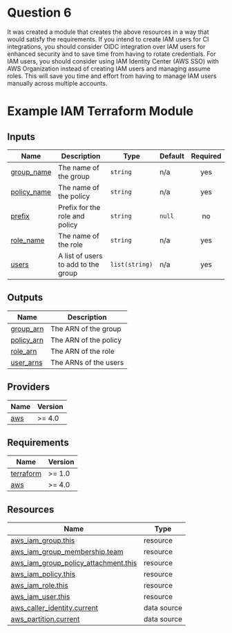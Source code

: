 # Question 6

It was created a module that creates the above resources in a way that would satisfy the requirements. If you intend to create IAM users for CI integrations, you should consider OIDC integration over IAM users for enhanced security and to save time from having to rotate credentials. For IAM users, you should consider using IAM Identity Center (AWS SSO) with AWS Organization instead of creating IAM users and managing assume roles. This will save you time and effort from having to manage IAM users manually across multiple accounts.


# Example IAM Terraform Module

## Inputs

| Name                                                                  | Description                         | Type           | Default | Required |
| --------------------------------------------------------------------- | ----------------------------------- | -------------- | ------- | :------: |
| <a name="input_group_name"></a> [group\_name](#input\_group\_name)    | The name of the group               | `string`       | n/a     |   yes    |
| <a name="input_policy_name"></a> [policy\_name](#input\_policy\_name) | The name of the policy              | `string`       | n/a     |   yes    |
| <a name="input_prefix"></a> [prefix](#input\_prefix)                  | Prefix for the role and policy      | `string`       | `null`  |    no    |
| <a name="input_role_name"></a> [role\_name](#input\_role\_name)       | The name of the role                | `string`       | n/a     |   yes    |
| <a name="input_users"></a> [users](#input\_users)                     | A list of users to add to the group | `list(string)` | n/a     |   yes    |

## Outputs

| Name                                                                 | Description           |
| -------------------------------------------------------------------- | --------------------- |
| <a name="output_group_arn"></a> [group\_arn](#output\_group\_arn)    | The ARN of the group  |
| <a name="output_policy_arn"></a> [policy\_arn](#output\_policy\_arn) | The ARN of the policy |
| <a name="output_role_arn"></a> [role\_arn](#output\_role\_arn)       | The ARN of the role   |
| <a name="output_user_arns"></a> [user\_arns](#output\_user\_arns)    | The ARNs of the users |

## Providers

| Name                                              | Version |
| ------------------------------------------------- | ------- |
| <a name="provider_aws"></a> [aws](#provider\_aws) | >= 4.0  |

## Requirements

| Name                                                                      | Version |
| ------------------------------------------------------------------------- | ------- |
| <a name="requirement_terraform"></a> [terraform](#requirement\_terraform) | >= 1.0  |
| <a name="requirement_aws"></a> [aws](#requirement\_aws)                   | >= 4.0  |

## Resources

| Name                                                                                                                                            | Type        |
| ----------------------------------------------------------------------------------------------------------------------------------------------- | ----------- |
| [aws_iam_group.this](https://registry.terraform.io/providers/hashicorp/aws/latest/docs/resources/iam_group)                                     | resource    |
| [aws_iam_group_membership.team](https://registry.terraform.io/providers/hashicorp/aws/latest/docs/resources/iam_group_membership)               | resource    |
| [aws_iam_group_policy_attachment.this](https://registry.terraform.io/providers/hashicorp/aws/latest/docs/resources/iam_group_policy_attachment) | resource    |
| [aws_iam_policy.this](https://registry.terraform.io/providers/hashicorp/aws/latest/docs/resources/iam_policy)                                   | resource    |
| [aws_iam_role.this](https://registry.terraform.io/providers/hashicorp/aws/latest/docs/resources/iam_role)                                       | resource    |
| [aws_iam_user.this](https://registry.terraform.io/providers/hashicorp/aws/latest/docs/resources/iam_user)                                       | resource    |
| [aws_caller_identity.current](https://registry.terraform.io/providers/hashicorp/aws/latest/docs/data-sources/caller_identity)                   | data source |
| [aws_partition.current](https://registry.terraform.io/providers/hashicorp/aws/latest/docs/data-sources/partition)                               | data source |


